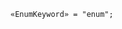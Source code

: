 <!-- This file is generated automatically by infrastructure scripts. Please don't edit by hand. -->

```{ .ebnf .slang-ebnf #EnumKeyword }
«EnumKeyword» = "enum";
```
